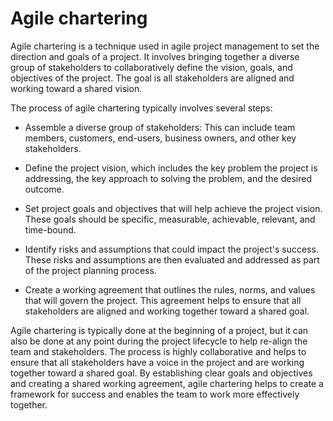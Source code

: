 # Agile chartering

Agile chartering is a technique used in agile project management to set the direction and goals of a project. It involves bringing together a diverse group of stakeholders to collaboratively define the vision, goals, and objectives of the project. The goal is all stakeholders are aligned and working toward a shared vision.

The process of agile chartering typically involves several steps:

* Assemble a diverse group of stakeholders: This can include team members, customers, end-users, business owners, and other key stakeholders.

* Define the project vision, which includes the key problem the project is addressing, the key approach to solving the problem, and the desired outcome.

* Set project goals and objectives that will help achieve the project vision. These goals should be specific, measurable, achievable, relevant, and time-bound.

* Identify risks and assumptions that could impact the project's success. These risks and assumptions are then evaluated and addressed as part of the project planning process.

* Create a working agreement that outlines the rules, norms, and values that will govern the project. This agreement helps to ensure that all stakeholders are aligned and working together toward a shared goal.

Agile chartering is typically done at the beginning of a project, but it can also be done at any point during the project lifecycle to help re-align the team and stakeholders. The process is highly collaborative and helps to ensure that all stakeholders have a voice in the project and are working together toward a shared goal. By establishing clear goals and objectives and creating a shared working agreement, agile chartering helps to create a framework for success and enables the team to work more effectively together.
